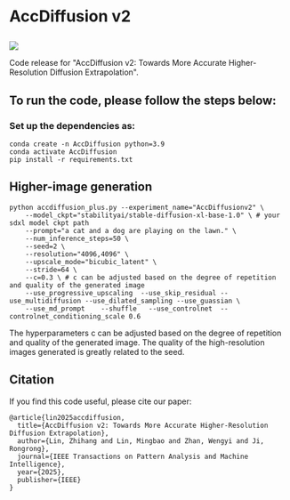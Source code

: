 # AccDiffusion v2 <p align="center">
<a href="https://arxiv.org/abs/2412.02099"> <img src='https://img.shields.io/badge/arXiv-2412.02099-b31b1b.svg'></a> 
</p>

Code release for "AccDiffusion v2: Towards More Accurate
Higher-Resolution Diffusion Extrapolation".




## To run the code, please follow the steps below:
### Set up the dependencies as:
```
conda create -n AccDiffusion python=3.9
conda activate AccDiffusion
pip install -r requirements.txt
```

## Higher-image generation
```
python accdiffusion_plus.py --experiment_name="AccDiffusionv2" \
    --model_ckpt="stabilityai/stable-diffusion-xl-base-1.0" \ # your sdxl model ckpt path
    --prompt="a cat and a dog are playing on the lawn." \
    --num_inference_steps=50 \
    --seed=2 \
    --resolution="4096,4096" \
    --upscale_mode="bicubic_latent" \
    --stride=64 \
    --c=0.3 \ # c can be adjusted based on the degree of repetition and quality of the generated image
    --use_progressive_upscaling  --use_skip_residual --use_multidiffusion --use_dilated_sampling --use_guassian \
    --use_md_prompt    --shuffle   --use_controlnet  --controlnet_conditioning_scale 0.6
``` 
The hyperparameters c can be adjusted based on the degree of repetition and quality of the generated image. The quality of the high-resolution images generated is greatly related to the seed. 


## Citation
If you find this code useful, please cite our paper:
```
@article{lin2025accdiffusion,
  title={AccDiffusion v2: Towards More Accurate Higher-Resolution Diffusion Extrapolation},
  author={Lin, Zhihang and Lin, Mingbao and Zhan, Wengyi and Ji, Rongrong},
  journal={IEEE Transactions on Pattern Analysis and Machine Intelligence},
  year={2025},
  publisher={IEEE}
}
```